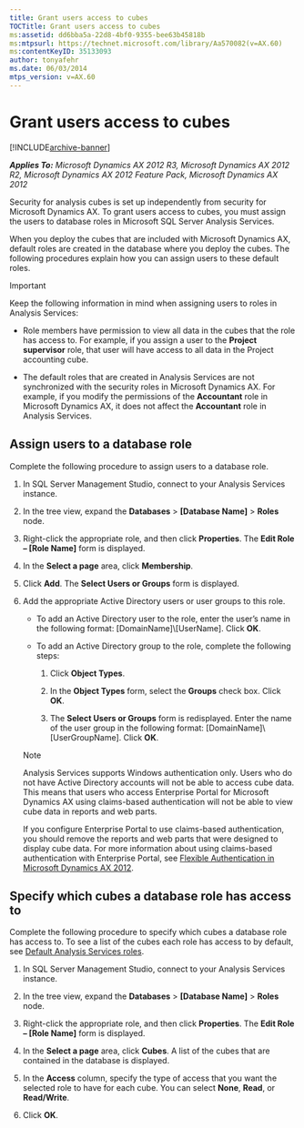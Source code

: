 ```yaml
---
title: Grant users access to cubes
TOCTitle: Grant users access to cubes
ms:assetid: dd6bba5a-22d8-4bf0-9355-bee63b45818b
ms:mtpsurl: https://technet.microsoft.com/library/Aa570082(v=AX.60)
ms:contentKeyID: 35133093
author: tonyafehr
ms.date: 06/03/2014
mtps_version: v=AX.60
---
```


# Grant users access to cubes 


[!INCLUDE[archive-banner](includes/archive-banner.md)]


_**Applies To:** Microsoft Dynamics AX 2012 R3, Microsoft Dynamics AX 2012 R2, Microsoft Dynamics AX 2012 Feature Pack, Microsoft Dynamics AX 2012_

Security for analysis cubes is set up independently from security for Microsoft Dynamics AX. To grant users access to cubes, you must assign the users to database roles in Microsoft SQL Server Analysis Services.

When you deploy the cubes that are included with Microsoft Dynamics AX, default roles are created in the database where you deploy the cubes. The following procedures explain how you can assign users to these default roles.


> [!IMPORTANT]
> <P>Keep the following information in mind when assigning users to roles in Analysis Services:</P>
> <UL>
> <LI>
> <P>Role members have permission to view all data in the cubes that the role has access to. For example, if you assign a user to the <STRONG>Project supervisor</STRONG> role, that user will have access to all data in the Project accounting cube.</P>
> <LI>
> <P>The default roles that are created in Analysis Services are not synchronized with the security roles in Microsoft Dynamics AX. For example, if you modify the permissions of the <STRONG>Accountant</STRONG> role in Microsoft Dynamics AX, it does not affect the <STRONG>Accountant</STRONG> role in Analysis Services.</P></LI></UL>



## Assign users to a database role

Complete the following procedure to assign users to a database role.

1.  In SQL Server Management Studio, connect to your Analysis Services instance.

2.  In the tree view, expand the **Databases** \> **\[Database Name\]** \> **Roles** node.

3.  Right-click the appropriate role, and then click **Properties**. The **Edit Role – \[Role Name\]** form is displayed.

4.  In the **Select a page** area, click **Membership**.

5.  Click **Add**. The **Select Users or Groups** form is displayed.

6.  Add the appropriate Active Directory users or user groups to this role.
    
      - To add an Active Directory user to the role, enter the user’s name in the following format: \[DomainName\]\\\[UserName\]. Click **OK**.
    
      - To add an Active Directory group to the role, complete the following steps:
        
        1.  Click **Object Types**.
        
        2.  In the **Object Types** form, select the **Groups** check box. Click **OK**.
        
        3.  The **Select Users or Groups** form is redisplayed. Enter the name of the user group in the following format: \[DomainName\]\\\[UserGroupName\]. Click **OK**.
    

    > [!NOTE]
    > <P>Analysis Services supports Windows authentication only. Users who do not have Active Directory accounts will not be able to access cube data. This means that users who access Enterprise Portal for Microsoft Dynamics AX using claims-based authentication will not be able to view cube data in reports and web parts.</P>
    > <P>If you configure Enterprise Portal to use claims-based authentication, you should remove the reports and web parts that were designed to display cube data. For more information about using claims-based authentication with Enterprise Portal, see <A href="flexible-authentication-in-microsoft-dynamics-ax-2012.md">Flexible Authentication in Microsoft Dynamics AX 2012</A>.</P>



## Specify which cubes a database role has access to

Complete the following procedure to specify which cubes a database role has access to. To see a list of the cubes each role has access to by default, see [Default Analysis Services roles](default-analysis-services-roles.md).

1.  In SQL Server Management Studio, connect to your Analysis Services instance.

2.  In the tree view, expand the **Databases** \> **\[Database Name\]** \> **Roles** node.

3.  Right-click the appropriate role, and then click **Properties**. The **Edit Role – \[Role Name\]** form is displayed.

4.  In the **Select a page** area, click **Cubes**. A list of the cubes that are contained in the database is displayed.

5.  In the **Access** column, specify the type of access that you want the selected role to have for each cube. You can select **None**, **Read**, or **Read/Write**.

6.  Click **OK**.

  


